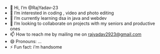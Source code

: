 - 👋 Hi, I’m @RajYadav-23
- 👀 I’m interested in coding , video and photo editing 
- 🌱 I’m currently learning dsa in java and webdev
- 💞️ I’m looking to collaborate on projects with my seniors and productive ones
- 📫 How to reach me by mailing me on rajyadav2923@gmail.com
- 😄 Pronouns: ...
- ⚡ Fun fact: i'm handsome

<!---
RajYadav-23/RajYadav-23 is a ✨ special ✨ repository because its `README.md` (this file) appears on your GitHub profile.
You can click the Preview link to take a look at your changes.
--->
